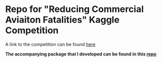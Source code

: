 # Repo for "Reducing Commercial Aviaiton Fatalities" Kaggle Competition

A link to the competition can be found [here](https://www.kaggle.com/c/reducing-commercial-aviation-fatalities)

**The accompanying package that I developed can be found in this [repo](https://github.com/zschuster/Kaggle.PKG.Aviation)**
